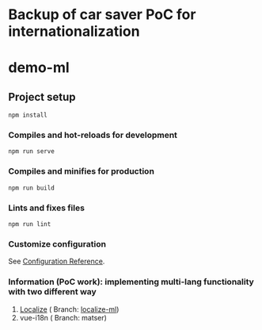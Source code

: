 # Backup of car saver PoC for internationalization 

# demo-ml

## Project setup
```
npm install
```

### Compiles and hot-reloads for development
```
npm run serve
```

### Compiles and minifies for production
```
npm run build
```

### Lints and fixes files
```
npm run lint
```

### Customize configuration
See [Configuration Reference](https://cli.vuejs.org/config/).

### Information (PoC work): implementing multi-lang functionality with two different way
1. [Localize]( https://localizejs.com/) ( Branch: [localize-ml](https://github.com/Moksha-S/Demo-ML/tree/localize-ml)) 
2. vue-i18n ( Branch: matser)
